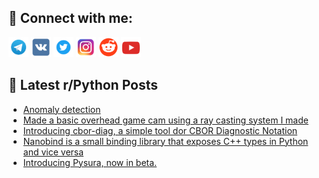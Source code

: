## 🔎 Connect with me:
[<img src="https://github.com/bullbesh/bullbesh/blob/main/images/Telegram.png" width="32" height="32" />](https://t.me/bullbesh)
[<img src="https://github.com/bullbesh/bullbesh/blob/main/images/VK.png" width="32" height="32" />](https://vk.com/bullbesh)
[<img src="https://github.com/bullbesh/bullbesh/blob/main/images/Twitter.png" width="32" height="32" />](https://twitter.com/bullbesh1)
[<img src="https://github.com/bullbesh/bullbesh/blob/main/images/Instagram.png" width="32" height="32" />](https://www.instagram.com/bullbesh)
[<img src="https://github.com/bullbesh/bullbesh/blob/main/images/Reddit.png" width="32" height="32" />](https://www.reddit.com/user/bullbesh)
[<img src="https://github.com/bullbesh/bullbesh/blob/main/images/YouTube.png" width="32" height="32" />](https://www.youtube.com/channel/UCtfjRs6uzgq5mfm8S06WTcg)

## 📕 Latest r/Python Posts
<!-- BLOG-POST-LIST:START -->
- [Anomaly detection](https://www.reddit.com/r/Python/comments/126jo28/anomaly_detection/)
- [Made a basic overhead game cam using a ray casting system I made](https://www.reddit.com/r/Python/comments/126inuj/made_a_basic_overhead_game_cam_using_a_ray/)
- [Introducing cbor-diag, a simple tool dor CBOR Diagnostic Notation](https://www.reddit.com/r/Python/comments/126hckr/introducing_cbordiag_a_simple_tool_dor_cbor/)
- [Nanobind is a small binding library that exposes C++ types in Python and vice versa](https://www.reddit.com/r/Python/comments/126gnp4/nanobind_is_a_small_binding_library_that_exposes/)
- [Introducing Pysura, now in beta.](https://www.reddit.com/r/Python/comments/126fxkr/introducing_pysura_now_in_beta/)
<!-- BLOG-POST-LIST:END -->
